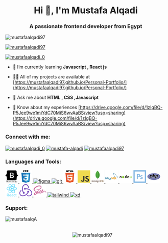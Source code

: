 <h1 align="center">Hi 👋, I'm Mustafa Alqadi</h1>
<h3 align="center">A passionate frontend developer from Egypt</h3>

<p align="left"> <img src="https://komarev.com/ghpvc/?username=mustafaalqadi97&label=Profile%20views&color=0e75b6&style=flat" alt="mustafaalqadi97" /> </p>

<p align="left"> <a href="https://github.com/ryo-ma/github-profile-trophy"><img src="https://github-profile-trophy.vercel.app/?username=mustafaalqadi97" alt="mustafaalqadi97" /></a> </p>

<p align="left"> <a href="https://twitter.com/mustafaalqadi_0" target="blank"><img src="https://img.shields.io/twitter/follow/mustafaalqadi_0?logo=twitter&style=for-the-badge" alt="mustafaalqadi_0" /></a> </p>

- 🌱 I’m currently learning **Javascript , React js**

- 👨‍💻 All of my projects are available at [https://mustafaalqadi97.github.io/Personal-Portfolio/](https://mustafaalqadi97.github.io/Personal-Portfolio/)

- 💬 Ask me about **HTML , CSS ,Javascript**

- 📄 Know about my experiences [https://drive.google.com/file/d/1zIgBQ-P5Jee9we1miYdC70MiS6wvAaBS/view?usp=sharing](https://drive.google.com/file/d/1zIgBQ-P5Jee9we1miYdC70MiS6wvAaBS/view?usp=sharing)

<h3 align="left">Connect with me:</h3>
<p align="left">
<a href="https://twitter.com/mustafaalqadi_0" target="blank"><img align="center" src="https://raw.githubusercontent.com/rahuldkjain/github-profile-readme-generator/master/src/images/icons/Social/twitter.svg" alt="mustafaalqadi_0" height="30" width="40" /></a>
<a href="https://linkedin.com/in/mustafa-alqadi" target="blank"><img align="center" src="https://raw.githubusercontent.com/rahuldkjain/github-profile-readme-generator/master/src/images/icons/Social/linked-in-alt.svg" alt="mustafa-alqadi" height="30" width="40" /></a>
<a href="https://fb.com/mustafaalqadi97" target="blank"><img align="center" src="https://raw.githubusercontent.com/rahuldkjain/github-profile-readme-generator/master/src/images/icons/Social/facebook.svg" alt="mustafaalqadi97" height="30" width="40" /></a>
</p>

<h3 align="left">Languages and Tools:</h3>
<p align="left"> <a href="https://getbootstrap.com" target="_blank" rel="noreferrer"> <img src="https://raw.githubusercontent.com/devicons/devicon/master/icons/bootstrap/bootstrap-plain-wordmark.svg" alt="bootstrap" width="40" height="40"/> </a> <a href="https://www.w3schools.com/css/" target="_blank" rel="noreferrer"> <img src="https://raw.githubusercontent.com/devicons/devicon/master/icons/css3/css3-original-wordmark.svg" alt="css3" width="40" height="40"/> </a> <a href="https://www.figma.com/" target="_blank" rel="noreferrer"> <img src="https://www.vectorlogo.zone/logos/figma/figma-icon.svg" alt="figma" width="40" height="40"/> </a> <a href="https://git-scm.com/" target="_blank" rel="noreferrer"> <img src="https://www.vectorlogo.zone/logos/git-scm/git-scm-icon.svg" alt="git" width="40" height="40"/> </a> <a href="https://www.w3.org/html/" target="_blank" rel="noreferrer"> <img src="https://raw.githubusercontent.com/devicons/devicon/master/icons/html5/html5-original-wordmark.svg" alt="html5" width="40" height="40"/> </a> <a href="https://developer.mozilla.org/en-US/docs/Web/JavaScript" target="_blank" rel="noreferrer"> <img src="https://raw.githubusercontent.com/devicons/devicon/master/icons/javascript/javascript-original.svg" alt="javascript" width="40" height="40"/> </a> <a href="https://www.mongodb.com/" target="_blank" rel="noreferrer"> <img src="https://raw.githubusercontent.com/devicons/devicon/master/icons/mongodb/mongodb-original-wordmark.svg" alt="mongodb" width="40" height="40"/> </a> <a href="https://www.mysql.com/" target="_blank" rel="noreferrer"> <img src="https://raw.githubusercontent.com/devicons/devicon/master/icons/mysql/mysql-original-wordmark.svg" alt="mysql" width="40" height="40"/> </a> <a href="https://nodejs.org" target="_blank" rel="noreferrer"> <img src="https://raw.githubusercontent.com/devicons/devicon/master/icons/nodejs/nodejs-original-wordmark.svg" alt="nodejs" width="40" height="40"/> </a> <a href="https://www.photoshop.com/en" target="_blank" rel="noreferrer"> <img src="https://raw.githubusercontent.com/devicons/devicon/master/icons/photoshop/photoshop-line.svg" alt="photoshop" width="40" height="40"/> </a> <a href="https://www.php.net" target="_blank" rel="noreferrer"> <img src="https://raw.githubusercontent.com/devicons/devicon/master/icons/php/php-original.svg" alt="php" width="40" height="40"/> </a> <a href="https://reactjs.org/" target="_blank" rel="noreferrer"> <img src="https://raw.githubusercontent.com/devicons/devicon/master/icons/react/react-original-wordmark.svg" alt="react" width="40" height="40"/> </a> <a href="https://redux.js.org" target="_blank" rel="noreferrer"> <img src="https://raw.githubusercontent.com/devicons/devicon/master/icons/redux/redux-original.svg" alt="redux" width="40" height="40"/> </a> <a href="https://sass-lang.com" target="_blank" rel="noreferrer"> <img src="https://raw.githubusercontent.com/devicons/devicon/master/icons/sass/sass-original.svg" alt="sass" width="40" height="40"/> </a> <a href="https://tailwindcss.com/" target="_blank" rel="noreferrer"> <img src="https://www.vectorlogo.zone/logos/tailwindcss/tailwindcss-icon.svg" alt="tailwind" width="40" height="40"/> </a> <a href="https://www.adobe.com/products/xd.html" target="_blank" rel="noreferrer"> <img src="https://cdn.worldvectorlogo.com/logos/adobe-xd.svg" alt="xd" width="40" height="40"/> </a> </p>

<h3 align="left">Support:</h3>
<p><a href="https://www.buymeacoffee.com/mustafaalqA"> <img align="left" src="https://cdn.buymeacoffee.com/buttons/v2/default-yellow.png" height="50" width="210" alt="mustafaalqA" /></a></p><br><br>


<p><img align="center" src="https://github-readme-streak-stats.herokuapp.com/?user=mustafaalqadi97&" alt="mustafaalqadi97" /></p>
